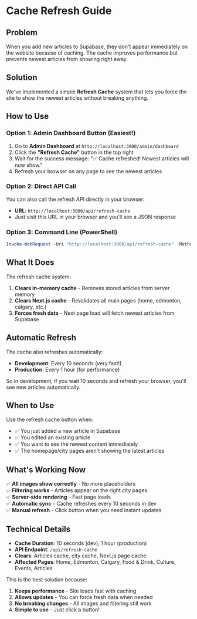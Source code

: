 # Cache Refresh Guide

## Problem
When you add new articles to Supabase, they don't appear immediately on the website because of caching. The cache improves performance but prevents newest articles from showing right away.

## Solution
We've implemented a simple **Refresh Cache** system that lets you force the site to show the newest articles without breaking anything.

## How to Use

### Option 1: Admin Dashboard Button (Easiest!)
1. Go to **Admin Dashboard** at `http://localhost:3000/admin/dashboard`
2. Click the **"Refresh Cache"** button in the top right
3. Wait for the success message: "✅ Cache refreshed! Newest articles will now show."
4. Refresh your browser on any page to see the newest articles

### Option 2: Direct API Call
You can also call the refresh API directly in your browser:
- **URL**: `http://localhost:3000/api/refresh-cache`
- Just visit this URL in your browser and you'll see a JSON response

### Option 3: Command Line (PowerShell)
```powershell
Invoke-WebRequest -Uri "http://localhost:3000/api/refresh-cache" -Method POST
```

## What It Does

The refresh cache system:
1. **Clears in-memory cache** - Removes stored articles from server memory
2. **Clears Next.js cache** - Revalidates all main pages (home, edmonton, calgary, etc.)
3. **Forces fresh data** - Next page load will fetch newest articles from Supabase

## Automatic Refresh

The cache also refreshes automatically:
- **Development**: Every 10 seconds (very fast!)
- **Production**: Every 1 hour (for performance)

So in development, if you wait 10 seconds and refresh your browser, you'll see new articles automatically.

## When to Use

Use the refresh cache button when:
- ✅ You just added a new article in Supabase
- ✅ You edited an existing article
- ✅ You want to see the newest content immediately
- ✅ The homepage/city pages aren't showing the latest articles

## What's Working Now

✅ **All images show correctly** - No more placeholders  
✅ **Filtering works** - Articles appear on the right city pages  
✅ **Server-side rendering** - Fast page loads  
✅ **Automatic sync** - Cache refreshes every 10 seconds in dev  
✅ **Manual refresh** - Click button when you need instant updates  

## Technical Details

- **Cache Duration**: 10 seconds (dev), 1 hour (production)
- **API Endpoint**: `/api/refresh-cache`
- **Clears**: Articles cache, city cache, Next.js page cache
- **Affected Pages**: Home, Edmonton, Calgary, Food & Drink, Culture, Events, Articles

This is the best solution because:
1. **Keeps performance** - Site loads fast with caching
2. **Allows updates** - You can force fresh data when needed
3. **No breaking changes** - All images and filtering still work
4. **Simple to use** - Just click a button!

